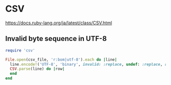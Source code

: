 # CSV

<https://docs.ruby-lang.org/ja/latest/class/CSV.html>

## Invalid byte sequence in UTF-8

```ruby
require 'csv'

File.open(csv_file, 'r:bom|utf-8').each do |line|
  line.encode!('UTF-8', 'binary', invalid: :replace, undef: :replace, replace: '')
  CSV.parse(line) do |row|
  end
end
```
